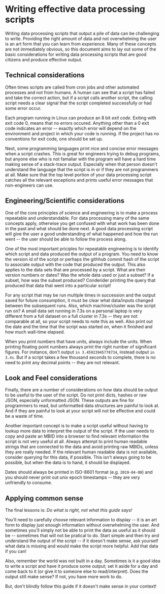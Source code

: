# Writing effective data processing scripts

Writing data processing scripts that output a pile of data can be challenging to write.
Providing the right amount of data and not overwhelming the user is an art form that
you can learn from experience. Many of these concepts are not immediately obvious, 
so this document aims to lay out some of the basic considerations for writing
data processing scripts that are good citizens and produce effective output.


## Technical considerations

Often times scripts are called from cron jobs and other automated processes and not from humans. A human
can see that a script has failed and take the correct action, but if a script calls another script,
the calling script needs a clear signal that the script completed successfully or had some error occur.

Each program running in Linux can produce an 8 bit _exit code_. Exiting with exit code 0, means that 
no errors occured. Anything other than a 0 exit code indicates an error -- exactly which error will
depend on the environment and project in which your code is running. If the project has no conventions
for exit code, one should be set up.

Next, some programming languages print nice and concise error messages when a script crashes. This is great
for engineers trying to debug programs, but anyone else who is not famaliar with the program will have a hard
time making sense of a stack-trace output. Especially when that person doesn't understand the language that
the script is in or if they are not programmers at all. Make sure that the top level portion of your data
processing script catches all the relevant exceptions and prints useful error messages that non-engineers can
use.


## Engineering/Scientific considerations

One of the core principles of science and engineering is to make a process repeatable and understandable. For
data processing many of the same concepts apply, otherwise you get confused with what work has been done in the
past and what should be done next. A good data processing script will give the user a good understanding of what
happened and how the run went -- the user should be able to follow the process along.

One of the most important priciples for repeatable engineering is to identify which script and data produced
the output of a program. You need to know the version id of the script or perhaps the githhub commit hash of
the script to associate output with the code that produced the output. This also applies to the data sets that are processed 
by a script. What are their version numbers or dates? Was the whole data used or just a subset? If a subset, how was the subset
produced? Conderider printing the query that produced that data that went into a particular script! 

For any script that may be run multiple times in succession and the output saved for future consumption, it must be clear
what data/inputs changed between the subsequent runs.  Also, which machine/cluster was the script run on? A small data set 
running in 7.3s on a personal laptop is very different from a full dataset on a full cluster in 7.3s -- they are not comparable 
at all, so your script needs to note this as well. Also print out the date and the time that the script was started on, when it 
finished and how much wall-time elapsed.

When you print numbers that have units, always include the units. When printing floating point numbers always
print the right number of significant figures. For instance, don't output `in 3.45923945778734`, instead output `in 3.4s`. But
if a script takes a few thousand seconds to complete, there is no need to print any decimal points -- they are not relevant.


## Look and Feel considerations

Finally, there are a number of considerations on how data should be output to be useful to the user of the script.  Do not 
print dicts, hashes or raw JSON, especially unformatted JSON. These outputs are fine for programmers to read, but unformatted
data structures are painful to look at. And if they are painful to look at your script will not be effective and could be a waste
of time.

Another important concept is to make a script useful without having to lookup more data to interpret the output of the script.
If the user needs to copy and paste an MBID into a browser to find relevant information the script is not very useful at all. Always 
attempt to print human readable strings that are connected to the data and avoid printing raw MBIDs, unless they are really needed.
If the relevant human readable data is not available, consider querying for this data, if possible.  This isn't always going to be possible, 
but when the data is to hand, it should be displayed.

Dates should always be printed in ISO-8601 format (e.g. `2019-04-08`) and you should never print out unix epoch timestamps --
they are very unfriendly to consume.


## Applying common sense

The final lessons is: _Do what is right, not what this guide says!_

You'll need to carefully choose relevant information to display -- it is an art form to display just enough information
without overwhelming the user. And sometimes you'll simply not be able to print the data as useful as it should be --
sometimes that will not be pratical to do. Start simple and then try and understand the output of the script -- if it doesn't make sense, ask yourself what data is missing and would make the script more helpful. Add that data if you can!

Also, remember the world was not built in a day. Sometimes is it a good idea to write a script and have it produce some output;
set it aside for a day and come back to it (or give it to someone else to read/interpret). Does the output still make sense?
If not, you have more work to do. 

But, don't blindly follow this guide if it doesn't make sense in your context!

